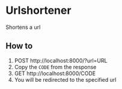 # Urlshortener

Shortens a url

## How to

1. POST http://localhost:8000/?url=URL
2. Copy the `CODE` from the response
3. GET http://localhost:8000/CODE
4. You will be redirected to the specified url
